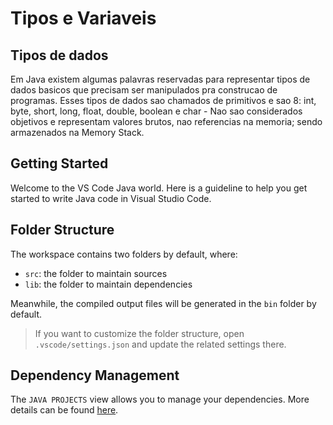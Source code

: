 # Tipos e Variaveis

## Tipos de dados

Em Java existem algumas palavras reservadas para representar tipos de dados basicos que precisam ser manipulados pra construcao de programas. Esses tipos de dados sao chamados de primitivos e sao 8: int, byte, short, long, float, double, boolean e char - Nao sao considerados objetivos e representam valores brutos, nao referencias na memoria; sendo armazenados na Memory Stack. 

## Getting Started

Welcome to the VS Code Java world. Here is a guideline to help you get started to write Java code in Visual Studio Code.

## Folder Structure

The workspace contains two folders by default, where:

- `src`: the folder to maintain sources
- `lib`: the folder to maintain dependencies

Meanwhile, the compiled output files will be generated in the `bin` folder by default.

> If you want to customize the folder structure, open `.vscode/settings.json` and update the related settings there.

## Dependency Management

The `JAVA PROJECTS` view allows you to manage your dependencies. More details can be found [here](https://github.com/microsoft/vscode-java-dependency#manage-dependencies).
